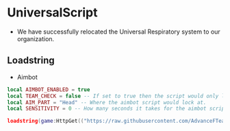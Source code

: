 # UniversalScript
- We have successfully relocated the Universal Respiratory system to our organization.


## Loadstring
- Aimbot
```lua
local AIMBOT_ENABLED = true
local TEAM_CHECK = false -- If set to true then the script would only lock your aim at enemy team members.
local AIM_PART = "Head" -- Where the aimbot script would lock at.
local SENSITIVITY = 0 -- How many seconds it takes for the aimbot script to officially lock onto the target's aimpart.

loadstring(game:HttpGet(("https://raw.githubusercontent.com/AdvanceFTeam/UniversalScript/main/Aimbot.lua"), true))()
```
